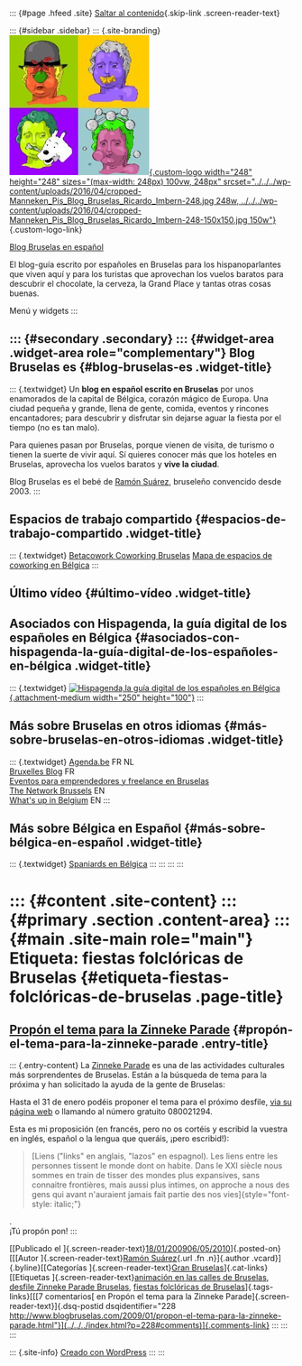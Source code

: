 ::: {#page .hfeed .site}
[Saltar al contenido](index.html#content){.skip-link
.screen-reader-text}

::: {#sidebar .sidebar}
::: {.site-branding}
[![](../../../wp-content/uploads/2016/04/cropped-Manneken_Pis_Blog_Bruselas_Ricardo_Imbern-248.jpg){.custom-logo
width="248" height="248" sizes="(max-width: 248px) 100vw, 248px"
srcset="../../../wp-content/uploads/2016/04/cropped-Manneken_Pis_Blog_Bruselas_Ricardo_Imbern-248.jpg 248w, ../../../wp-content/uploads/2016/04/cropped-Manneken_Pis_Blog_Bruselas_Ricardo_Imbern-248-150x150.jpg 150w"}](../../../index.html){.custom-logo-link}

[Blog Bruselas en español](../../../index.html)

El blog-guía escrito por españoles en Bruselas para los hispanoparlantes
que viven aquí y para los turistas que aprovechan los vuelos baratos
para descubrir el chocolate, la cerveza, la Grand Place y tantas otras
cosas buenas.

Menú y widgets
:::

::: {#secondary .secondary}
::: {#widget-area .widget-area role="complementary"}
Blog Bruselas es {#blog-bruselas-es .widget-title}
----------------

::: {.textwidget}
Un **blog en español escrito en Bruselas** por unos enamorados de la
capital de Bélgica, corazón mágico de Europa. Una ciudad pequeña y
grande, llena de gente, comida, eventos y rincones encantadores; para
descubrir y disfrutar sin dejarse aguar la fiesta por el tiempo (no es
tan malo).

Para quienes pasan por Bruselas, porque vienen de visita, de turismo o
tienen la suerte de vivir aquí. Sí quieres conocer más que los hoteles
en Bruselas, aprovecha los vuelos baratos y **vive la ciudad**.

Blog Bruselas es el bebé de [Ramón Suárez](http://www.ramonsuarez.com),
bruseleño convencido desde 2003.
:::

Espacios de trabajo compartido {#espacios-de-trabajo-compartido .widget-title}
------------------------------

::: {.textwidget}
[Betacowork Coworking Bruselas](http://www.betacowork.com) [Mapa de
espacios de coworking en Bélgica](http://coworkingbelgium.com)
:::

Último vídeo {#último-vídeo .widget-title}
------------

Asociados con Hispagenda, la guía digital de los españoles en Bélgica {#asociados-con-hispagenda-la-guía-digital-de-los-españoles-en-bélgica .widget-title}
---------------------------------------------------------------------

::: {.textwidget}
[![Hispagenda,la guía digital de los españoles en
Bélgica](../../../wp-content/uploads/2010/04/Hispagenda-250px.gif "Hispagenda, la guía digital de los españoles en Bélgica"){.attachment-medium
width="250" height="100"}](http://www.hispagenda.com)
:::

Más sobre Bruselas en otros idiomas {#más-sobre-bruselas-en-otros-idiomas .widget-title}
-----------------------------------

::: {.textwidget}
[Agenda.be](http://www.agenda.be) FR NL\
[Bruxelles Blog](http://www.bxlblog.be/) FR\
[Eventos para emprendedores y freelance en
Bruselas](http://www.betacowork.com/events/)\
[The Network
Brussels](http://groups.yahoo.com/group/TheNetworkBrussels/) EN\
[What\'s up in Belgium](http://www.whatsupin.be/) EN
:::

Más sobre Bélgica en Español {#más-sobre-bélgica-en-español .widget-title}
----------------------------

::: {.textwidget}
[Spaniards en Bélgica](http://www.spaniards.es/paises/belgica)
:::
:::
:::
:::

::: {#content .site-content}
::: {#primary .section .content-area}
::: {#main .site-main role="main"}
Etiqueta: fiestas folclóricas de Bruselas {#etiqueta-fiestas-folclóricas-de-bruselas .page-title}
=========================================

[Propón el tema para la Zinneke Parade](../../../index.html?p=228) {#propón-el-tema-para-la-zinneke-parade .entry-title}
------------------------------------------------------------------

::: {.entry-content}
La [Zinneke
Parade](http://comerhablaramar.blogspot.com/2008/04/tapas-modelo-del-zinneke.html)
es una de las actividades culturales más sorprendentes de Bruselas.
Están a la búsqueda de tema para la próxima y han solicitado la ayuda de
la gente de Bruselas:

Hasta el 31 de enero podéis proponer el tema para el próximo desfile,
[via su página web](http://zinneke.org/) o llamando al número gratuito
080021294.

Esta es mi proposición (en francés, pero no os cortéis y escribid la
vuestra en inglés, español o la lengua que queráis, ¡pero escribid!):

> [Liens ("links" en anglais, "lazos" en espagnol). Les liens entre les
> personnes tissent le monde dont on habite. Dans le XXI siècle nous
> sommes en train de tisser des mondes plus expansives, sans connaitre
> frontières, mais aussi plus intimes, on approche a nous des gens qui
> avant n'auraient jamais fait partie des nos
> vies]{style="font-style: italic;"}

.\
¡Tú propón pon!
:::

[[Publicado el
]{.screen-reader-text}[18/01/200906/05/2010](../../../index.html?p=228)]{.posted-on}[[[Autor
]{.screen-reader-text}[Ramón
Suárez](../../2010/04/30/index.html?author=2){.url .fn .n}]{.author
.vcard}]{.byline}[[Categorías ]{.screen-reader-text}[Gran
Bruselas](../../category/gran-bruselas/index.html)]{.cat-links}[[Etiquetas
]{.screen-reader-text}[animación en las calles de
Bruselas](../animacion-en-las-calles-de-bruselas/index.html), [desfile
Zinneke Parade Bruselas](../desfile-zinneke-parade-bruselas/index.html),
[fiestas folclóricas de Bruselas](index.html)]{.tags-links}[[[7
comentarios[ en Propón el tema para la Zinneke
Parade]{.screen-reader-text}]{.dsq-postid
dsqidentifier="228 http://www.blogbruselas.com/2009/01/propon-el-tema-para-la-zinneke-parade.html"}](../../../index.html?p=228#comments)]{.comments-link}
:::
:::
:::

::: {.site-info}
[Creado con WordPress](https://es.wordpress.org/)
:::
:::
